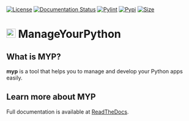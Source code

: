 [![License](https://img.shields.io/pypi/l/myp?style=flat-square)](https://github.com/yunisdev/myp/blob/master/LICENSE.txt) 
[![Documentation Status](https://readthedocs.org/projects/myp/badge/?version=latest&style=flat-square)](myp.readthedocs.io/en/latest/?badge=latest) 
[![Pylint](https://github.com/yunisdev/myp/actions/workflows/pylint.yml/badge.svg)](https://github.com/yunisdev/myp/actions/workflows/pylint.yml) 
[![Pypi](https://img.shields.io/pypi/v/myp?style=flat-square)](https://pypi.org/project/myp/) 
[![Size](https://img.shields.io/github/repo-size/yunisdev/myp?style=flat-square)](https://github.com/yunisdev/myp)

# <img height="24" width="24" src="https://raw.githubusercontent.com/YunisDEV/myp/master/docs/myp_icon.svg"/> ManageYourPython

## What is MYP?
**myp** is a tool that helps you to manage and develop your Python apps easily.

## Learn more about MYP

Full documentation is available at [ReadTheDocs](https://myp.readthedocs.io).